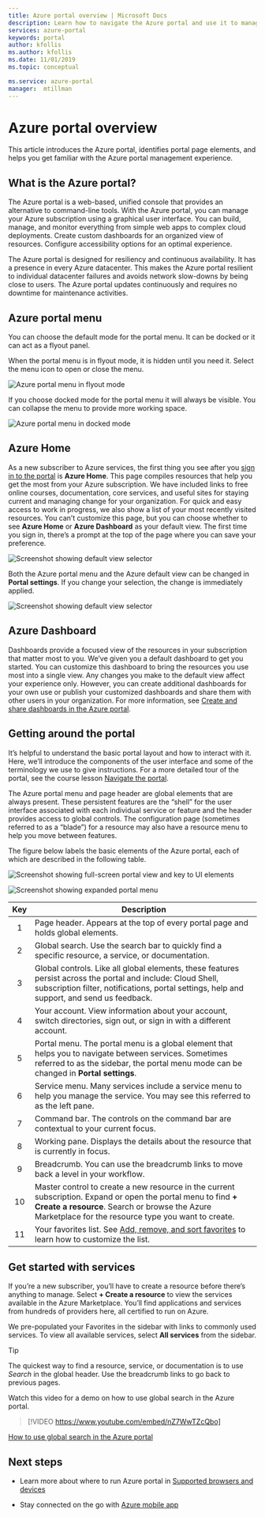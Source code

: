 ```yaml
---
title: Azure portal overview | Microsoft Docs 
description: Learn how to navigate the Azure portal and use it to manage services
services: azure-portal
keywords: portal
author: kfollis
ms.author: kfollis
ms.date: 11/01/2019
ms.topic: conceptual

ms.service: azure-portal
manager:  mtillman
---
```

# Azure portal overview

This article introduces the Azure portal, identifies portal page elements, and helps you get familiar with the Azure portal management experience.

## What is the Azure portal?

The Azure portal is a web-based, unified console that provides an alternative to command-line tools. With the Azure portal, you can manage your Azure subscription using a graphical user interface. You can build, manage, and monitor everything from simple web apps to complex cloud deployments. Create custom dashboards for an organized view of resources. Configure accessibility options for an optimal experience.

The Azure portal is designed for resiliency and continuous availability. It has a presence in every Azure datacenter. This makes the Azure portal resilient to individual datacenter failures and avoids network slow-downs by being close to users. The Azure portal updates continuously and requires no downtime for maintenance activities.

## Azure portal menu

You can choose the default mode for the portal menu. It can be docked or it can act as a flyout panel.

When the portal menu is in flyout mode, it is hidden until you need it. Select the menu icon to open or close the menu.

![Azure portal menu in flyout mode](./media/azure-portal-overview/azure-portal-overview-portal-menu-flyout.png)

If you choose docked mode for the portal menu it will always be visible. You can collapse the menu to provide more working space.

![Azure portal menu in docked mode](./media/azure-portal-overview/azure-portal-overview-portal-menu-expandcollapse.png)

## Azure Home

As a new subscriber to Azure services, the first thing you see after you [sign in to the portal](https://portal.azure.com) is **Azure Home**. This page compiles resources that help you get the most from your Azure subscription. We have included links to free online courses, documentation, core services, and useful sites for staying current and managing change for your organization. For quick and easy access to work in progress, we also show a list of your most recently visited resources. You can’t customize this page, but you can choose whether to see **Azure Home** or **Azure Dashboard** as your default view. The first time you sign in, there’s a prompt at the top of the page where you can save your preference.

![Screenshot showing default view selector](./media/azure-portal-overview/azure-portal-default-view.png)

Both the Azure portal menu and the Azure default view can be changed in **Portal settings**. If you change your selection, the change is immediately applied.

![Screenshot showing default view selector](./media/azure-portal-overview/azure-portal-overview-portal-settings-menu-home.png)

## Azure Dashboard

Dashboards provide a focused view of the resources in your subscription that matter most to you. We’ve given you a default dashboard to get you started. You can customize this dashboard to bring the resources you use most into a single view. Any changes you make to the default view affect your experience only. However, you can create additional dashboards for your own use or publish your customized dashboards and share them with other users in your organization. For more information, see [Create and share dashboards in the Azure portal](../azure-portal/azure-portal-dashboards.md).

## Getting around the portal

It’s helpful to understand the basic portal layout and how to interact with it. Here, we’ll introduce the components of the user interface and some of the terminology we use to give instructions. For a more detailed tour of the portal, see the course lesson [Navigate the portal](https://docs.microsoft.com/learn/modules/tour-azure-portal/3-navigate-the-portal).

The Azure portal menu and page header are global elements that are always present. These persistent features are the “shell” for the user interface associated with each individual service or feature and the header provides access to global controls. The configuration page (sometimes referred to as a “blade”) for a resource may also have a resource menu to help you move between features.

The figure below labels the basic elements of the Azure portal, each of which are described in the following table.

![Screenshot showing full-screen portal view and key to UI elements](./media/azure-portal-overview/azure-portal-overview-portal-callouts.png)

![Screenshot showing expanded portal menu](./media/azure-portal-overview/azure-portal-overview-portal-menu-callouts.png)

|Key|Description
|:---:|---|
|1|Page header. Appears at the top of every portal page and holds global elements.|
|2| Global search. Use the search bar to quickly find a specific resource, a service, or documentation.|
|3|Global controls. Like all global elements, these features persist across the portal and include: Cloud Shell, subscription filter, notifications, portal settings, help and support, and send us feedback.|
|4|Your account. View information about your account, switch directories, sign out, or sign in with a different account.|
|5|Portal menu. The portal menu is a global element that helps you to navigate between services. Sometimes referred to as the sidebar, the portal menu mode can be changed in **Portal settings**.|
|6|Service menu. Many services include a service menu to help you manage the service. You may see this referred to as the left pane.|
|7|Command bar. The controls on the command bar are contextual to your current focus.|
|8|Working pane.  Displays the details about the resource that is currently in focus.|
|9|Breadcrumb. You can use the breadcrumb links to move back a level in your workflow.|
|10|Master control to create a new resource in the current subscription. Expand or open the portal menu to find **+ Create a resource**. Search or browse the Azure Marketplace for the resource type you want to create.|
|11|Your favorites list. See [Add, remove, and sort favorites](../azure-portal/azure-portal-add-remove-sort-favorites.md) to learn how to customize the list.|

## Get started with services

If you’re a new subscriber, you’ll have to create a resource before there’s anything to manage. Select **+ Create a resource** to view the services available in the Azure Marketplace. You’ll find applications and services from hundreds of providers here, all certified to run on Azure.

We pre-populated your Favorites in the sidebar with links to commonly used services.  To view all available services, select **All services** from the sidebar.

> [!TIP]
> The quickest way to find a resource, service, or documentation is to use *Search* in the global header. Use the breadcrumb links to go back to previous pages.
>
Watch this video for a demo on how to use global search in the Azure portal.


> [!VIDEO https://www.youtube.com/embed/nZ7WwTZcQbo]

[How to use global search in the Azure portal](https://www.youtube.com/watch?v=nZ7WwTZcQbo)

## Next steps

* Learn more about where to run Azure portal in [Supported browsers and devices](../azure-portal/azure-portal-supported-browsers-devices.md)

* Stay connected on the go with [Azure mobile app](https://azure.microsoft.com/features/azure-portal/mobile-app/)

